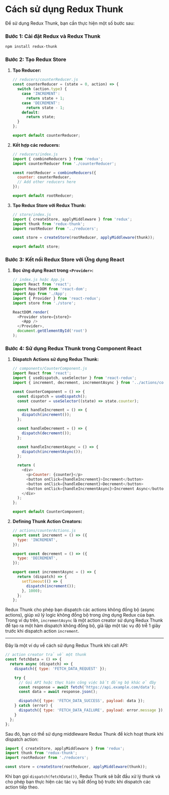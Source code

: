# Cách sử dụng Redux Thunk
Để sử dụng Redux Thunk, bạn cần thực hiện một số bước sau:

### Bước 1: Cài đặt Redux và Redux Thunk

```bash
npm install redux-thunk
```

### Bước 2: Tạo Redux Store

1. **Tạo Reducer:**

   ```javascript
   // reducers/counterReducer.js
   const counterReducer = (state = 0, action) => {
     switch (action.type) {
       case 'INCREMENT':
         return state + 1;
       case 'DECREMENT':
         return state - 1;
       default:
         return state;
     }
   };

   export default counterReducer;
   ```

2. **Kết hợp các reducers:**

   ```javascript
   // reducers/index.js
   import { combineReducers } from 'redux';
   import counterReducer from './counterReducer';

   const rootReducer = combineReducers({
     counter: counterReducer,
     // Add other reducers here
   });

   export default rootReducer;
   ```

3. **Tạo Redux Store với Redux Thunk:**

   ```javascript
   // store/index.js
   import { createStore, applyMiddleware } from 'redux';
   import thunk from 'redux-thunk';
   import rootReducer from '../reducers';

   const store = createStore(rootReducer, applyMiddleware(thunk));

   export default store;
   ```

### Bước 3: Kết nối Redux Store với Ứng dụng React

1. **Bọc ứng dụng React trong `<Provider>`:**

   ```javascript
   // index.js hoặc App.js
   import React from 'react';
   import ReactDOM from 'react-dom';
   import App from './App';
   import { Provider } from 'react-redux';
   import store from './store';

   ReactDOM.render(
     <Provider store={store}>
       <App />
     </Provider>,
     document.getElementById('root')
   );
   ```

### Bước 4: Sử dụng Redux Thunk trong Component React

1. **Dispatch Actions sử dụng Redux Thunk:**

   ```javascript
   // components/CounterComponent.js
   import React from 'react';
   import { useDispatch, useSelector } from 'react-redux';
   import { increment, decrement, incrementAsync } from '../actions/counterActions';

   const CounterComponent = () => {
     const dispatch = useDispatch();
     const counter = useSelector((state) => state.counter);

     const handleIncrement = () => {
       dispatch(increment());
     };

     const handleDecrement = () => {
       dispatch(decrement());
     };

     const handleIncrementAsync = () => {
       dispatch(incrementAsync());
     };

     return (
       <div>
         <p>Counter: {counter}</p>
         <button onClick={handleIncrement}>Increment</button>
         <button onClick={handleDecrement}>Decrement</button>
         <button onClick={handleIncrementAsync}>Increment Async</button>
       </div>
     );
   };

   export default CounterComponent;
   ```

2. **Defining Thunk Action Creators:**

   ```javascript
   // actions/counterActions.js
   export const increment = () => ({
     type: 'INCREMENT',
   });

   export const decrement = () => ({
     type: 'DECREMENT',
   });

   export const incrementAsync = () => {
     return (dispatch) => {
       setTimeout(() => {
         dispatch(increment());
       }, 1000);
     };
   };
   ```

Redux Thunk cho phép bạn dispatch các actions không đồng bộ (async actions), giúp xử lý logic không đồng bộ trong ứng dụng Redux của bạn. Trong ví dụ trên, `incrementAsync` là một action creator sử dụng Redux Thunk để tạo ra một hàm dispatch không đồng bộ, giả lập một tác vụ độ trễ 1 giây trước khi dispatch action `increment`.


---

Đây là một ví dụ về cách sử dụng Redux Thunk khi call API:

```javascript
// action creator trả về một thunk
const fetchData = () => {
  return async (dispatch) => {
    dispatch({ type: 'FETCH_DATA_REQUEST' });

    try {
      // Gọi API hoặc thực hiện công việc bất đồng bộ khác ở đây
      const response = await fetch('https://api.example.com/data');
      const data = await response.json();

      dispatch({ type: 'FETCH_DATA_SUCCESS', payload: data });
    } catch (error) {
      dispatch({ type: 'FETCH_DATA_FAILURE', payload: error.message });
    }
  };
};
```

Sau đó, bạn có thể sử dụng middleware Redux Thunk để kích hoạt thunk khi dispatch action:

```javascript
import { createStore, applyMiddleware } from 'redux';
import thunk from 'redux-thunk';
import rootReducer from './reducers';

const store = createStore(rootReducer, applyMiddleware(thunk));
```

Khi bạn gọi `dispatch(fetchData())`, Redux Thunk sẽ bắt đầu xử lý thunk và cho phép bạn thực hiện các tác vụ bất đồng bộ trước khi dispatch các action tiếp theo.